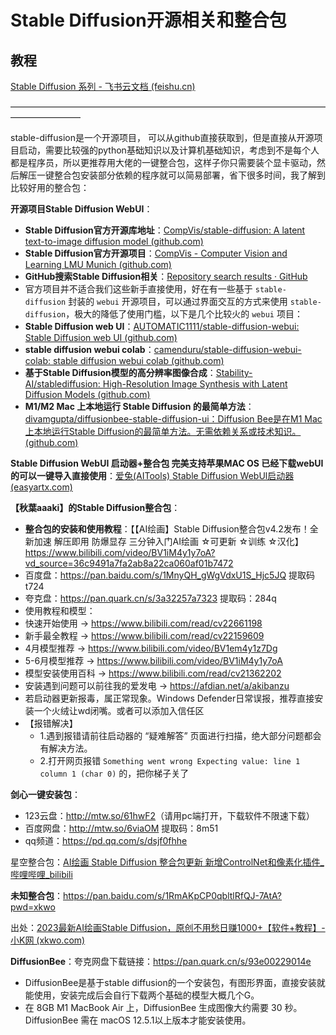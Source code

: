 # Stable Diffusion开源相关和整合包

## 教程

[‍﻿⁢⁤﻿‍‌﻿⁤⁣‍⁤⁣⁢⁣⁣‍‬⁡⁡⁢⁡﻿⁤⁡⁤⁢‍⁤⁢﻿⁡‍⁤‍Stable Diffusion 系列 - 飞书云文档 (feishu.cn)](https://ssw9noe1h6.feishu.cn/wiki/wikcnEoAKpXgcrmGQRBRvkcd1Ue)

————————————————————————————————————————————

stable-diffusion是一个开源项目， 可以从github直接获取到，但是直接从开源项目启动，需要比较强的python基础知识以及计算机基础知识，考虑到不是每个人都是程序员，所以更推荐用大佬的一键整合包，这样子你只需要装个显卡驱动，然后解压一键整合包安装部分依赖的程序就可以简易部署，省下很多时间，我了解到比较好用的整合包：

**开源项目Stable Diffusion WebUI**：

- **Stable Diffusion官方开源库地址**：[CompVis/stable-diffusion: A latent text-to-image diffusion model (github.com)](https://github.com/CompVis/stable-diffusion)
- **Stable Diffusion官方开源项目**：[CompVis - Computer Vision and Learning LMU Munich (github.com)](https://github.com/CompVis)
- **GitHub搜索Stable Diffusion相关**：[Repository search results · GitHub](https://github.com/search?q=Stable+Diffusion&type=repositories&s=stars&o=desc)
- 官方项目并不适合我们这些新手直接使用，好在有一些基于 `stable-diffusion` 封装的 `webui` 开源项目，可以通过界面交互的方式来使用 `stable-diffusion`，极大的降低了使用门槛，以下是几个比较火的 `webui` 项目：
- **Stable Diffusion web UI**：[AUTOMATIC1111/stable-diffusion-webui: Stable Diffusion web UI (github.com)](https://github.com/AUTOMATIC1111/stable-diffusion-webui)
- **stable diffusion webui colab**：[camenduru/stable-diffusion-webui-colab: stable diffusion webui colab (github.com)](https://github.com/camenduru/stable-diffusion-webui-colab)
- **基于Stable Diffusion模型的高分辨率图像合成**：[Stability-AI/stablediffusion: High-Resolution Image Synthesis with Latent Diffusion Models (github.com)](https://github.com/Stability-AI/stablediffusion)
- **M1/M2 Mac 上本地运行 Stable Diffusion 的最简单方法**：[divamgupta/diffusionbee-stable-diffusion-ui：Diffusion Bee是在M1 Mac上本地运行Stable Diffusion的最简单方法。无需依赖关系或技术知识。 (github.com)](https://github.com/divamgupta/diffusionbee-stable-diffusion-ui)

**Stable Diffusion WebUI 启动器+整合包  完美支持苹果MAC OS   已经下载webUI的可以一键导入直接使用**：[爱兔(AITools) Stable Diffusion WebUl启动器 (easyartx.com)](https://www.easyartx.com/landing)

**【秋葉aaaki】的Stable Diffusion整合包**：

- **整合包的安装和使用教程**：【【AI绘画】Stable Diffusion整合包v4.2发布！全新加速 解压即用 防爆显存 三分钟入门AI绘画 ☆可更新 ☆训练 ☆汉化】<https://www.bilibili.com/video/BV1iM4y1y7oA?vd_source=36c9491a7fa2ab8a22ca060af01b7472>
- 百度盘：<https://pan.baidu.com/s/1MnyQH_gWgVdxU1S_Hjc5JQ>   提取码 t724
- 夸克盘：<https://pan.quark.cn/s/3a32257a7323>   提取码：284q
- 使用教程和模型：
- 快速开始使用 → <https://www.bilibili.com/read/cv22661198>
- 新手最全教程 → <https://www.bilibili.com/read/cv22159609>
- 4月模型推荐 → <https://www.bilibili.com/video/BV1em4y1z7Dg>
- 5-6月模型推荐 → <https://www.bilibili.com/video/BV1iM4y1y7oA>
- 模型安装使用百科 → <https://www.bilibili.com/read/cv21362202>
- 安装遇到问题可以前往我的爱发电 → <https://afdian.net/a/akibanzu>
- 若启动器更新报毒，属正常现象。Windows Defender日常误报，推荐直接安装一个火绒让wd闭嘴。或者可以添加入信任区
- 【报错解决】
  - 1.遇到报错请前往启动器的 “疑难解答” 页面进行扫描，绝大部分问题都会有解决方法。
  - 2.打开网页报错 `Something went wrong Expecting value: line 1 column 1 (char 0)` 的，把你梯子关了

**剑心一键安装包**：

- 123云盘：<http://mtw.so/61hwF2>（请用pc端打开，下载软件不限速下载）
- 百度网盘：<http://mtw.so/6viaOM>  提取码：8m51
- qq频道：<https://pd.qq.com/s/dsjf0fhhe>

星空整合包：[AI绘画 Stable Diffusion 整合包更新 新增ControlNet和像素化插件_哔哩哔哩_bilibili](https://www.bilibili.com/video/BV16j411A7BL/?vd_source=5f0c99b3deddffe219938763769b15ac)

**未知整合包**：<https://pan.baidu.com/s/1RmAKpCP0qbltlRfQJ-7AtA?pwd=xkwo>

出处：[2023最新AI绘画Stable Diffusion，原创不用愁日赚1000+【软件+教程】-小K网 (xkwo.com)](https://www.xkwo.com/article-29679.html)

**DiffusionBee**：夸克网盘下载链接：https://pan.quark.cn/s/93e00229014e

- DiffusionBee是基于stable diffusion的一个安装包，有图形界面，直接安装就能使用，安装完成后会自行下载两个基础的模型大概几个G。
- 在 8GB M1 MacBook Air 上，DiffusionBee 生成图像大约需要 30 秒。DiffusionBee 需在 macOS 12.5.1以上版本才能安装使用。
